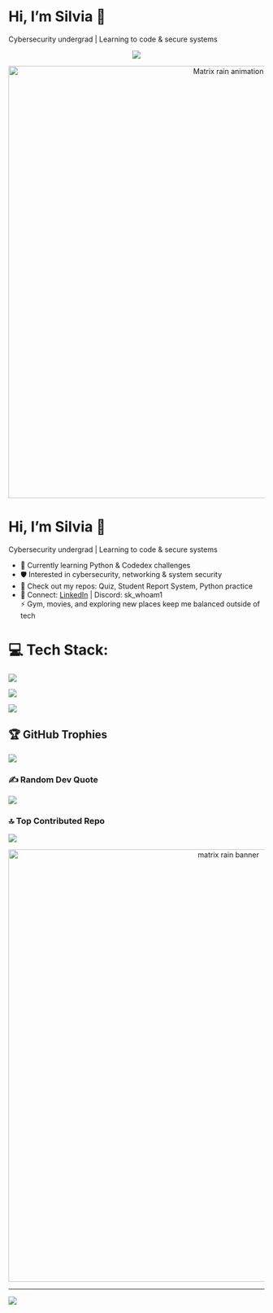 # Hi, I’m Silvia 👋

Cybersecurity undergrad | Learning to code & secure systems
<p align="center">
  <img src="https://readme-typing-svg.demolab.com?font=Fira+Code&size=22&pause=900&color=00FF7F&center=true&vCenter=true&repeat=true&width=700&lines=S%20K%20%7C%20Cybersecurity;Learning%20Python%20%26%20Cloud%20Security;Breaking%20%26%20Fixing%20Labs%20%28legally%29;Building%20small%20tools%20-%20one%20commit%20at%20a%20time" />
<p align="center">
  <img src="https://i.imgur.com/V5g3YQk.gif" alt="Matrix rain animation" width="850">
</p>

# Hi, I’m Silvia 👋
Cybersecurity undergrad | Learning to code & secure systems

- 🌱 Currently learning Python & Codedex challenges<br/>
- 🛡️ Interested in cybersecurity, networking & system security<br/>
- 📂 Check out my repos: Quiz, Student Report System, Python practice<br/>
- 💬 Connect: [LinkedIn](www.linkedin.com/in/silvia-k-8056241b1) | Discord: sk_whoam1<br/>
⚡ Gym, movies, and exploring new places keep me balanced outside of tech<br/>


# 💻 Tech Stack:
![](https://github-readme-stats.vercel.app/api?username=sk-whoami&theme=github_dark_dimmed&hide_border=false&include_all_commits=false&count_private=false)

![](https://nirzak-streak-stats.vercel.app/?user=sk-whoami&theme=github_dark_dimmed&hide_border=false)

![](https://github-readme-stats.vercel.app/api/top-langs/?username=sk-whoami&theme=github_dark_dimmed&hide_border=false&include_all_commits=false&count_private=false&layout=compact) 
 

## 🏆 GitHub Trophies
![](https://github-profile-trophy.vercel.app/?username=sk-whoami&theme=radical&no-frame=false&no-bg=false&margin-w=4)

### ✍️ Random Dev Quote
![](https://quotes-github-readme.vercel.app/api?type=horizontal&theme=tokyonight)

### 🔝 Top Contributed Repo
![](https://github-contributor-stats.vercel.app/api?username=sk-whoami&limit=5&theme=github_dark_dimmed&combine_all_yearly_contributions=true)
<p align="center">
  <img src="assets/matrix.gif" alt="matrix rain banner" width="850">
</p>

---
[![](https://visitcount.itsvg.in/api?id=sk-whoami&icon=0&color=0)](https://visitcount.itsvg.in)


